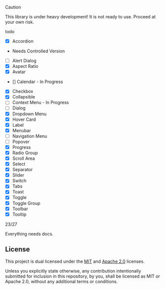 > [!CAUTION]
> This library is under heavy development! It is not ready to use. Proceed at your own risk.


todo


- [x] Accordion
 - Needs Controlled Version
- [ ] Alert Dialog
- [x] Aspect Ratio
- [x] Avatar
- [] Calendar - In Progress
- [x] Checkbox
- [x] Collapsible
- [ ] Context Menu - In Progress
- [ ] Dialog
- [x] Dropdown Menu
- [x] Hover Card
- [x] Label
- [x] Menubar
- [ ] Navigation Menu
- [ ] Popover
- [x] Progress
- [x] Radio Group
- [x] Scroll Area
- [x] Select
- [x] Separator
- [x] Slider
- [x] Switch
- [x] Tabs
- [x] Toast
- [x] Toggle
- [x] Toggle Group
- [x] Toolbar
- [x] Tooltip

23/27

Everything needs docs.


## License
This project is dual licensed under the [MIT](./LICENSE-MIT) and [Apache 2.0](./LICENSE-APACHE) licenses.

Unless you explicitly state otherwise, any contribution intentionally submitted for inclusion in this repository, by you, shall be licensed as MIT or Apache 2.0, without any additional terms or conditions.
